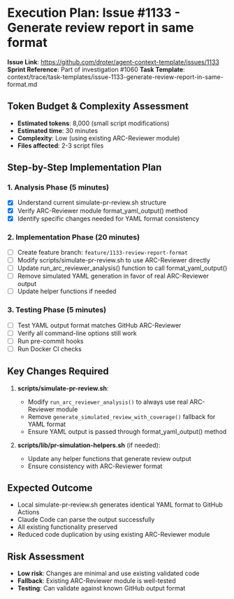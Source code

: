 # Execution Plan: Issue #1133 - Generate review report in same format

**Issue Link**: https://github.com/droter/agent-context-template/issues/1133
**Sprint Reference**: Part of investigation #1060
**Task Template**: context/trace/task-templates/issue-1133-generate-review-report-in-same-format.md

## Token Budget & Complexity Assessment
- **Estimated tokens**: 8,000 (small script modifications)
- **Estimated time**: 30 minutes
- **Complexity**: Low (using existing ARC-Reviewer module)
- **Files affected**: 2-3 script files

## Step-by-Step Implementation Plan

### 1. Analysis Phase (5 minutes)
- [x] Understand current simulate-pr-review.sh structure
- [x] Verify ARC-Reviewer module format_yaml_output() method
- [x] Identify specific changes needed for YAML format consistency

### 2. Implementation Phase (20 minutes)
- [ ] Create feature branch: `feature/1133-review-report-format`
- [ ] Modify scripts/simulate-pr-review.sh to use ARC-Reviewer directly
- [ ] Update run_arc_reviewer_analysis() function to call format_yaml_output()
- [ ] Remove simulated YAML generation in favor of real ARC-Reviewer output
- [ ] Update helper functions if needed

### 3. Testing Phase (5 minutes)
- [ ] Test YAML output format matches GitHub ARC-Reviewer
- [ ] Verify all command-line options still work
- [ ] Run pre-commit hooks
- [ ] Run Docker CI checks

## Key Changes Required

1. **scripts/simulate-pr-review.sh**:
   - Modify `run_arc_reviewer_analysis()` to always use real ARC-Reviewer module
   - Remove `generate_simulated_review_with_coverage()` fallback for YAML format
   - Ensure YAML output is passed through format_yaml_output() method

2. **scripts/lib/pr-simulation-helpers.sh** (if needed):
   - Update any helper functions that generate review output
   - Ensure consistency with ARC-Reviewer format

## Expected Outcome
- Local simulate-pr-review.sh generates identical YAML format to GitHub Actions
- Claude Code can parse the output successfully
- All existing functionality preserved
- Reduced code duplication by using existing ARC-Reviewer module

## Risk Assessment
- **Low risk**: Changes are minimal and use existing validated code
- **Fallback**: Existing ARC-Reviewer module is well-tested
- **Testing**: Can validate against known GitHub output format
